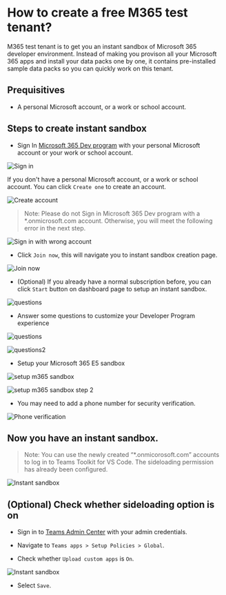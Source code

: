# How to create a free M365 test tenant?

M365 test tenant is to get you an instant sandbox of Microsoft 365 developer environment. Instead of making you provison all your Microsoft 365 apps and install your data packs one by one, it contains pre-installed sample data packs so you can quickly work on this tenant.

## Prequisitives

- A personal Microsoft account, or a work or school account.

## Steps to create instant sandbox

- Sign In [Microsoft 365 Dev program](https://developer.microsoft.com/en-us/microsoft-365/dev-program) with your personal Microsoft account or your work or school account.

![Sign in](./m365.png)

If you don't have a personal Microsoft account, or a work or school account. You can click `Create one` to create an account.

![Create account](./createone.png)

>Note: Please do not Sign in Microsoft 365 Dev program with a *.onmicrosoft.com account. Otherwise, you will meet the following error in the next step.

![Sign in with wrong account](./joinnowerror.png)

- Click `Join now`, this will navigate you to instant sandbox creation page.

![Join now](./joinnow.png)

- (Optional) If you already have a normal subscription before, you can click `Start` button on dashboard page to setup an instant sandbox.

![questions](./withnormalsubscription.png)

- Answer some questions to customize your Developer Program experience

![questions](./m365questions1.png)

![questions2](./m365questions2.png)

- Setup your Microsoft 365 E5 sandbox

![setup m365 sandbox](./setupm365.png)

![setup m365 sandbox step 2](./setupm3652.png)

- You may need to add a phone number for security verification.

![Phone verification](./phoneverification.png)

## Now you have an instant sandbox.

>Note: You can use the newly created “*.onmicorosoft.com” accounts to log in to Teams Toolkit for VS Code. The sideloading permission has already been configured.

![Instant sandbox](./m365-dev-program-instant-sandbox.png)

## (Optional) Check whether sideloading option is on

- Sign in to [Teams Admin Center](https://admin.teams.microsoft.com) with your admin credentials.

- Navigate to `Teams apps > Setup Policies > Global`.

- Check whether `Upload custom apps` is `On`.

![Instant sandbox](./turn-on-sideload.png)

- Select `Save`.
